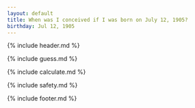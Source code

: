 ```yaml
---
layout: default
title: When was I conceived if I was born on July 12, 1905?
birthday: Jul 12, 1905
---
```


{% include header.md %}

{% include guess.md %}

{% include calculate.md %}

{% include safety.md %}

{% include footer.md %}




